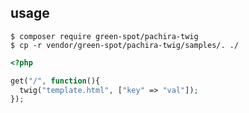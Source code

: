 ## usage

```
$ composer require green-spot/pachira-twig
$ cp -r vendor/green-spot/pachira-twig/samples/. ./
```

```php
<?php

get("/", function(){
  twig("template.html", ["key" => "val"]);
});
```
